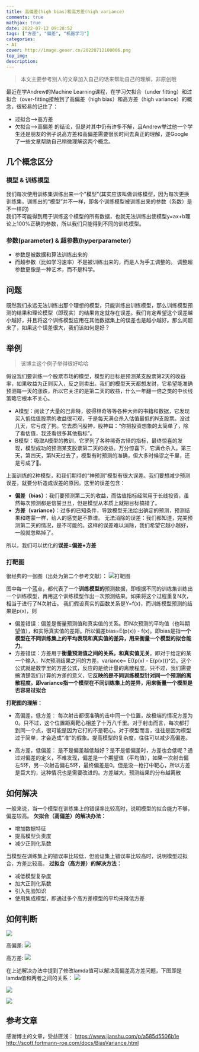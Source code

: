 ```yaml
---
title: 高偏差(high bias)和高方差(high variance)
comments: true
mathjax: true
date: 2022-07-12 09:28:52
tags: ["方差", "偏差", "机器学习"]
categories:
- AI
cover: http://image.geoer.cn/20220712100006.png
top_img:
description:
---
```

> 本文主要参考别人的文章加入自己的话来帮助自己的理解，非原创哦





最近在学Andrew的Machine Learning课程，在学习欠拟合（under fitting）和过拟合（over-fitting接触到了高偏差（high bias）和高方差（high variance）的概念，很轻易的记住了：
- 过拟合-->高方差
- 欠拟合-->高偏差
的结论，但是对其中仍有许多不解，且Andrew举过他一个学生还是朋友的例子说高方差和高偏差需要很长时间去真正的理解，遂Google了一些文章帮助自己稍微理解这两个概念。



## 几个概念区分
### 模型 & 训练模型
我们每次使用训练集训练出来一个"模型"(其实应该叫做训练模型，因为每次更换训练集，训练出的“模型”并不一样，即各个训练模型被训练出来的参数（系数）是不一样的)  
我们不可能得到用于训练这个模型的所有数据，也就无法训练出使模型y=ax+b理论上100%正确的参数，所以我们只能得到不同的训练模型。  


### 参数(parameter) & 超参数(hyperparameter)
- 参数是被数据和算法训练出来的
- 而超参数（比如学习速率）不是被训练出来的，而是人为手工调整的。
调整超参数更像是一种艺术，而不是科学。


## 问题
既然我们永远无法训练出那个理想的模型，只能训练出训练模型，那么训练模型预测的结果和理论模型（即现实）的结果肯定就存在误差。我们肯定希望这个误差越小越好，并且将这个训练模型应用在其他数据集上的误差也是越小越好。那么问题来了，如果这个误差很大，我们该如何是好？



## 举例
> 该博主这个例子举得很好哈哈

假设我们要训练一个股票市场的模型，模型的目标是预测某支股票第2天的收益率，如果收益为正则买入，反之则卖出。我们的模型天天都想发财，它希望能准确预测每一天的涨跌，所以它关注的是第二天的收益，什么一年翻一倍之类的中长线策略它根本不关心。

- A模型：阅读了大量的巴菲特，彼得林奇等等各种大师的书籍和数据，它发现买入低估值股票的收益很可观，于是每天满仓杀入估值最低的N支股票。没过几天，它亏成了狗。它去质问股神，股神曰：“你把投资想象的太简单了，除了看估值，我还看很多其他指标”。
- B模型：吸取A模型的教训，它罗列了各种稀奇古怪的指标，最终惊喜的发现，模型成功的预测某支股票第二天的收益。万分惊喜下，它满仓杀入。第三天，第四天，第N天过去了，模型有时预测的准确，但大多时候谬之千里，还是亏成了🐶。


上面训练的2种模型，和我们期待的“神预测”模型有很大误差。我们要想减少预测误差，就要分析造成误差的原因。这里的误差包含：
- **偏差（bias）**：我们要预测第二天的收益，而估值指标经常用于长线投资，虽然每次预测都是信誓旦旦，但是模型从本质上就把目标搞错了。
- **方差（variance）**：过多的已知条件，导致模型无法给出确定的预测，预测结果和瞎蒙一样，给人的感觉是不靠谱。
无法消除的误差：我们都知道，完美预测第二天的情况，是不可能的。这样的误差难以消除，我们希望它越小越好，一般就忽略掉了。

所以，我们可以优化的**误差=偏差+方差**



###  打靶图
很经典的一张图（出处为第二个参考文献）：
![打靶图](http://image.geoer.cn/20220712094612.png)



图中每一个蓝点，都代表了一个**训练模型的**预测数据，即根据不同的训练集训练出一个训练模型，再用这个训练模型作出一次预测结果。如果将这个过程重复N次，相当于进行了N次射击。
我们假设真实的函数关系是Y=f(x)，而训练模型预测的结果是p(x)，则
- 偏差错误：偏差是衡量预测值和真实值的关系。即N次预测的平均值（也叫期望值），和实际真实值的差距。所以偏差bias=E(p(x)) - f(x)。即bias是指**一个模型在不同训练集上的平均表现和真实值的差异，用来衡量一个模型的拟合能力**。
- 方差错误：方差用于**衡量预测值之间的关系，和真实值无关**。即对于给定的某一个输入，N次预测结果之间的方差。variance= E((p(x) - E(p(x)))^2)。这个公式就是数学里的方差公式，反应的是统计量的离散程度。只不过，我们需要搞清楚我们计算的方差的意义，它**反映的是不同训练模型针对同一个预测的离散程度。即variance指一个模型在不同训练集上的差异，用来衡量一个模型是否容易过拟合**
  
    

**打靶图的理解：**
- 高偏差，低方差：
每次射击都很准确的击中同一个位置，故极端的情况方差为0。只不过，这个位置距离靶心相差了十万八千里。对于射击而言，每次都打到同一个点，很可能是因为它打的不是靶心。对于模型而言，往往是因为模型过于简单，才会造成“准”的假象。提高模型的复杂度，往往可以减少高偏差。

- 高方差，低偏差：
是不是偏差越低越好？是不是低偏差时，方差也会低呢？通过对偏差的定义，不难发现，偏差是一个期望值（平均值），如果一次射击偏左5环，另一次射击偏右5环，最终偏差是0。但是没一枪打中靶心，所以方差是巨大的，这种情况也是需要改进的。方差越大，预测结果的分布越离散



## 如何解决
一般来说，当一个模型在训练集上的错误率比较高时，说明模型的拟合能力不够，偏差较高。
**欠拟合（高偏差）的解决办法：**
- 增加数据特征
- 提高模型负责度
- 减少正则化系数

  
当模型在训练集上的错误率比较低，但验证集上错误率比较高时，说明模型过拟合，方差比较高。
**过拟合（高方差）的解决方法：**
- 减低模型复杂度
- 加大正则化系数
- 引入先验知识
- 使用集成模型，即通过多个高方差模型的平均来降低方差







## 如何判断
![](http://image.geoer.cn/20220712100006.png)


高偏差:
![](http://image.geoer.cn/20220712100058.png)


高方差:
![](http://image.geoer.cn/20220712100125.png)


在上述解决办法中提到了修改lamda值可以解决高偏差高方差问题，下图即是lamda值和两者之间的关系：
![](http://image.geoer.cn/20220712100546.png)

![](http://image.geoer.cn/20220712100645.png)

![](http://image.geoer.cn/20220712100832.png)



## 参考文章
感谢博主的文章，受益匪浅：
https://www.jianshu.com/p/a585d5506b1e
http://scott.fortmann-roe.com/docs/BiasVariance.html







